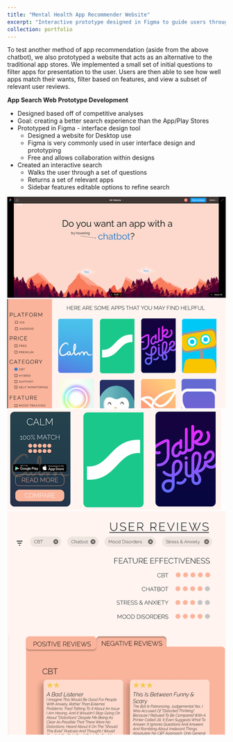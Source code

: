 ```yaml
---
title: "Mental Health App Recommender Website"
excerpt: "Interactive prototype designed in Figma to guide users through a set of questions in order to present them with a personalized set of recommended mental health apps<br><br><img src='/images/kaizen2.png'>"
collection: portfolio
---
```


To test another method of app recommendation (aside from the above chatbot), we also prototyped a website that acts as an alternative to the traditional app stores. We implemented a small set of initial questions to filter apps for presentation to the user. Users are then able to see how well apps match their wants, filter based on features, and view a subset of relevant user reviews. 

**App Search Web Prototype Development**
* Designed based off of competitive analyses
* Goal: creating a better search experience than the App/Play Stores
* Prototyped in Figma - interface design tool
  * Designed a website for Desktop use
  * Figma is very commonly used in user interface design and prototyping
  * Free and allows collaboration within designs
* Created an interactive search
  * Walks the user through a set of questions
  * Returns a set of relevant apps
  * Sidebar features editable options to refine search

<img src='/images/kaizen.png'>

<img src='/images/kaizen2.png'>

<img src='/images/kaizen3.png'>

<img src='/images/kaizen4.png'>

